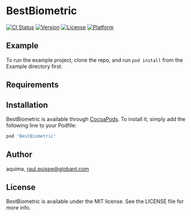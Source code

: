 # BestBiometric

[![CI Status](https://img.shields.io/travis/aquima/BestBiometric.svg?style=flat)](https://travis-ci.org/aquima/BestBiometric)
[![Version](https://img.shields.io/cocoapods/v/BestBiometric.svg?style=flat)](https://cocoapods.org/pods/BestBiometric)
[![License](https://img.shields.io/cocoapods/l/BestBiometric.svg?style=flat)](https://cocoapods.org/pods/BestBiometric)
[![Platform](https://img.shields.io/cocoapods/p/BestBiometric.svg?style=flat)](https://cocoapods.org/pods/BestBiometric)

## Example

To run the example project, clone the repo, and run `pod install` from the Example directory first.

## Requirements

## Installation

BestBiometric is available through [CocoaPods](https://cocoapods.org). To install
it, simply add the following line to your Podfile:

```ruby
pod 'BestBiometric'
```

## Author

aquima, raul.quispe@globant.com

## License

BestBiometric is available under the MIT license. See the LICENSE file for more info.
